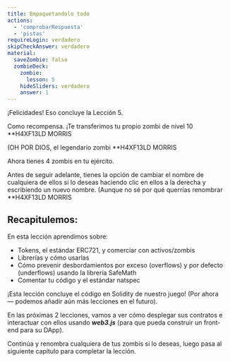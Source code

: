 ```yaml
---
title: Empaquetandolo todo
actions:
  - 'comprobarRespuesta'
  - 'pistas'
requireLogin: verdadero
skipCheckAnswer: verdadero
material:
  saveZombie: falso
  zombieDeck:
    zombie:
      lesson: 5
    hideSliders: verdadero
    answer: 1
---
```


¡Felicidades! Eso concluye la Lección 5.

Como recompensa. ¡Te transferimos tu propio zombi de nivel 10 **H4XF13LD MORRIS </p> 

(OH POR DIOS, el legendario zombi **H4XF13LD MORRIS </p> 

Ahora tienes 4 zombis en tu ejército.

Antes de seguir adelante, tienes la opción de cambiar el nombre de cualquiera de ellos si lo deseas haciendo clic en ellos a la derecha y escribiendo un nuevo nombre. (Aunque no sé por qué querrías renombrar **H4XF13LD MORRIS </p> 

## Recapitulemos:

En esta lección aprendimos sobre:

- Tokens, el estándar ERC721, y comerciar con activos/zombis
- Librerías y cómo usarlas
- Cómo prevenir desbordamientos por exceso (overflows) y por defecto (underflows) usando la librería SafeMath
- Comentar tu código y el estándar natspec

¡Esta lección concluye el código en Solidity de nuestro juego! (Por ahora — podemos añadir aún más lecciones en el futuro).

En las próximas 2 lecciones, vamos a ver cómo desplegar sus contratos e interactuar con ellos usando ***web3.js*** (para que pueda construir un front-end para su DApp).

Continúa y renombra cualquiera de tus zombis si lo deseas, luego pasa al siguiente capítulo para completar la lección.